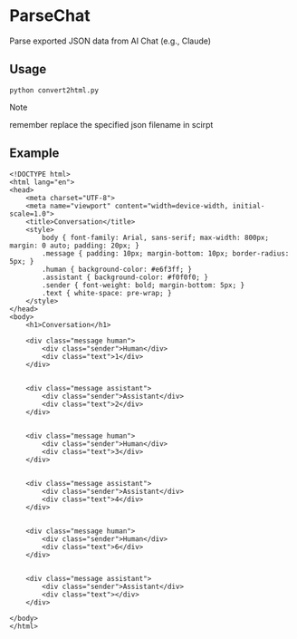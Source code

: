 # ParseChat
Parse exported JSON data from AI Chat (e.g., Claude)

## Usage
`python convert2html.py`
>[!NOTE]
>remember replace the specified json filename in scirpt

## Example
    <!DOCTYPE html>
    <html lang="en">
    <head>
        <meta charset="UTF-8">
        <meta name="viewport" content="width=device-width, initial-scale=1.0">
        <title>Conversation</title>
        <style>
            body { font-family: Arial, sans-serif; max-width: 800px; margin: 0 auto; padding: 20px; }
            .message { padding: 10px; margin-bottom: 10px; border-radius: 5px; }
            .human { background-color: #e6f3ff; }
            .assistant { background-color: #f0f0f0; }
            .sender { font-weight: bold; margin-bottom: 5px; }
            .text { white-space: pre-wrap; }
        </style>
    </head>
    <body>
        <h1>Conversation</h1>
        
        <div class="message human">
            <div class="sender">Human</div>
            <div class="text">1</div>
        </div>
        

        <div class="message assistant">
            <div class="sender">Assistant</div>
            <div class="text">2</div>
        </div>
        

        <div class="message human">
            <div class="sender">Human</div>
            <div class="text">3</div>
        </div>
        

        <div class="message assistant">
            <div class="sender">Assistant</div>
            <div class="text">4</div>
        </div>
        

        <div class="message human">
            <div class="sender">Human</div>
            <div class="text">6</div>
        </div>
        

        <div class="message assistant">
            <div class="sender">Assistant</div>
            <div class="text"></div>
        </div>
        
    </body>
    </html>

